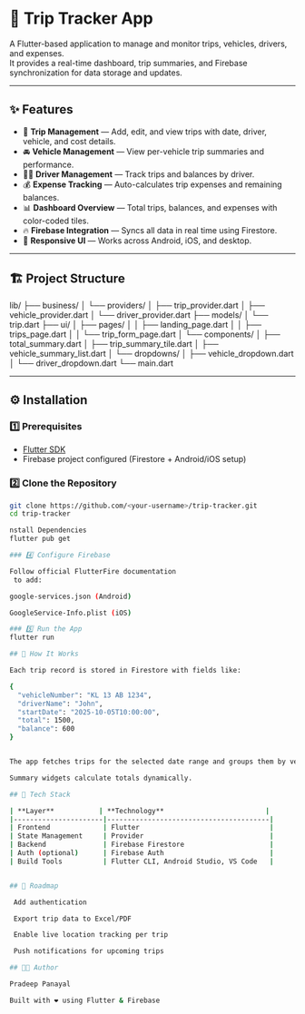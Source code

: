 # 🚐 Trip Tracker App

A Flutter-based application to manage and monitor trips, vehicles, drivers, and expenses.  
It provides a real-time dashboard, trip summaries, and Firebase synchronization for data storage and updates.

---

## ✨ Features

- 📅 **Trip Management** — Add, edit, and view trips with date, driver, vehicle, and cost details.  
- 🚘 **Vehicle Management** — View per-vehicle trip summaries and performance.  
- 👨‍✈️ **Driver Management** — Track trips and balances by driver.  
- 💰 **Expense Tracking** — Auto-calculates trip expenses and remaining balances.  
- 📊 **Dashboard Overview** — Total trips, balances, and expenses with color-coded tiles.  
- 🔥 **Firebase Integration** — Syncs all data in real time using Firestore.  
- 📱 **Responsive UI** — Works across Android, iOS, and desktop.

---

## 🏗️ Project Structure

lib/
├── business/
│ └── providers/
│ ├── trip_provider.dart
│ ├── vehicle_provider.dart
│ └── driver_provider.dart
├── models/
│ └── trip.dart
├── ui/
│ ├── pages/
│ │ ├── landing_page.dart
│ │ ├── trips_page.dart
│ │ └── trip_form_page.dart
│ └── components/
│ ├── total_summary.dart
│ ├── trip_summary_tile.dart
│ ├── vehicle_summary_list.dart
│ └── dropdowns/
│ ├── vehicle_dropdown.dart
│ └── driver_dropdown.dart
└── main.dart


---

## ⚙️ Installation

### 1️⃣ Prerequisites

- [Flutter SDK](https://flutter.dev/docs/get-started/install)
- Firebase project configured (Firestore + Android/iOS setup)

### 2️⃣ Clone the Repository

```bash
git clone https://github.com/<your-username>/trip-tracker.git
cd trip-tracker

nstall Dependencies
flutter pub get

### 4️⃣ Configure Firebase

Follow official FlutterFire documentation
 to add:

google-services.json (Android)

GoogleService-Info.plist (iOS)

### 5️⃣ Run the App
flutter run

## 🧠 How It Works

Each trip record is stored in Firestore with fields like:

{
  "vehicleNumber": "KL 13 AB 1234",
  "driverName": "John",
  "startDate": "2025-10-05T10:00:00",
  "total": 1500,
  "balance": 600
}


The app fetches trips for the selected date range and groups them by vehicle.

Summary widgets calculate totals dynamically.

## 🧩 Tech Stack

| **Layer**           | **Technology**                         |
|----------------------|----------------------------------------|
| Frontend             | Flutter                                |
| State Management     | Provider                               |
| Backend              | Firebase Firestore                     |
| Auth (optional)      | Firebase Auth                          |
| Build Tools          | Flutter CLI, Android Studio, VS Code   |


## 🚀 Roadmap

 Add authentication

 Export trip data to Excel/PDF

 Enable live location tracking per trip

 Push notifications for upcoming trips

## 🧑‍💻 Author

Pradeep Panayal 

Built with ❤️ using Flutter & Firebase